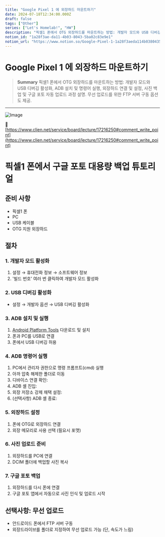 ```yaml
---
title: "Google Pixel 1 에 외장하드 마운트하기"
date: 2024-07-18T12:34:00.000Z
draft: false
tags: ["Other"]
series: ["Let's Homelab!", "HW"]
description: "픽셀1 폰에서 OTG 외장하드를 마운트하는 방법: 개발자 모드와 USB 디버깅 활성화, ADB 설치 및 명령어 실행, 외장하드 연결 및 설정, 사진 백업 및 구글 포토 자동 업로드 과정 설명. 무선 업로드를 위한 FTP 서버 구동 옵션도 제공."
notion_id: "1a28f3ae-da11-4b03-8043-5ba02c83e9e1"
notion_url: "https://www.notion.so/Google-Pixel-1-1a28f3aeda114b0380435ba02c83e9e1"
---
```


# Google Pixel 1 에 외장하드 마운트하기

> **Summary**
> 픽셀1 폰에서 OTG 외장하드를 마운트하는 방법: 개발자 모드와 USB 디버깅 활성화, ADB 설치 및 명령어 실행, 외장하드 연결 및 설정, 사진 백업 및 구글 포토 자동 업로드 과정 설명. 무선 업로드를 위한 FTP 서버 구동 옵션도 제공.

---

![Image](https://prod-files-secure.s3.us-west-2.amazonaws.com/09ccd4d5-876c-4bba-bbdf-cc77a0a11257/f76881f6-006b-47a3-b913-e07e1a043609/Untitled.webp?X-Amz-Algorithm=AWS4-HMAC-SHA256&X-Amz-Content-Sha256=UNSIGNED-PAYLOAD&X-Amz-Credential=ASIAZI2LB46656F6AJFP%2F20250724%2Fus-west-2%2Fs3%2Faws4_request&X-Amz-Date=20250724T083528Z&X-Amz-Expires=3600&X-Amz-Security-Token=IQoJb3JpZ2luX2VjEAAaCXVzLXdlc3QtMiJGMEQCIEQ3EXzNwm%2BkYpusKiYVmxt7PqH8BZXV1PEC9VFCz0tvAiAvhGATPVIcdFlJ5P%2FE7oXzduG35sOQ4Ps%2Fkx47CK%2FC1yr%2FAwgpEAAaDDYzNzQyMzE4MzgwNSIMhnFFr%2But8di%2BuSA%2BKtwDKBsUjBeClJoBY8pk%2B%2FQroygPLD%2BoBMSx5jw0Kr0uJxb%2Ffa2GlQC5h1nfINjpnxSadXOg29mfNzVv7ABrFSP%2Bnq50VdUiXILY4kcQSpdTwdt1HBSUeFZ5WHT8VBvpbhd1%2B1wZkSbCPgMRCIJHwytOj6CF4uFzNvmZ7LcMsq%2FHRW9XFecWrQUUxDIBYwUbqJcaXfRX93VHsHiPZM3mNSSZsFzUxNSUrtfL5sPG0vU9BciBnSmS%2FlPopPD%2FHh52AvxK16lLizZv9q9OGCnXd2yu2rIepaKzWySuZnb5chuDm5PzpTX%2BRdr7GgGBYEA2tSA%2F%2BjjxMrHczdQHZAvRsN9VS6Ji8msUaIVGKfWghEZY5c1ZFtZbG7kxnotKHnC1lmELDmtZSNreh84i5%2BFBX%2Bq3TEVlVrIh7Br8esXIheAEq8NPl%2FH5bKZ11YVd%2BEDd7hDqhFkLBoVNQFCZzYRiHXINzVrb1qPUd089juz5owF8ni0dQtqgqlKhE%2FpnmW48VBnJkiRv7ZuQs3XA9i3bMsRbv5cacZO2woZ8cD4E5pDKRd2cNrIKeTae7Lr7Ce214V3rUkcc9XuPuHPAi5PC%2BfDfMREE6OzWeI%2BwFAqaC8vJkawo0xSQhJR4IbtSNsEwhNCHxAY6pgHOalq8SnH9kF2Wit2BnncpeZT40dVZdi5H34VthxcqH0h4P97IDOJGvmk8sp%2F3dFOdIgAn85rzOGtlPQ%2F2cOvz7vvd4dKcu%2BdQQ8hPi2uP02xRxhwkrnl91WrJRnZtKS03Sg8ngkJWd%2FFV8pvqb7GQ1YZWFdc7Bh6Lm3Cv0JoUCI04kj7dkmf3kM5%2Bg5RCg1tcUvwMzQYkUXEoWTsFd5ry2kf6bwyj&X-Amz-Signature=64204d590b172ff8618d1afeb0f39d1b16693394315de9ac217cdedd09996dcf&X-Amz-SignedHeaders=host&x-amz-checksum-mode=ENABLED&x-id=GetObject)

🔗 [https://www.clien.net/service/board/lecture/17216250#comment_write_point](https://www.clien.net/service/board/lecture/17216250#comment_write_point)

# 픽셀1 폰에서 구글 포토 대용량 백업 튜토리얼

## 준비 사항

- 픽셀1 폰
- PC
- USB 케이블
- OTG 지원 외장하드
## 절차

### 1. 개발자 모드 활성화

1. 설정 → 휴대전화 정보 → 소프트웨어 정보
1. '빌드 번호' 여러 번 클릭하여 개발자 모드 활성화
### 2. USB 디버깅 활성화

- 설정 → 개발자 옵션 → USB 디버깅 활성화
### 3. ADB 설치 및 실행

1. [Android Platform Tools](https://developer.android.com/studio/releases/platform-tools) 다운로드 및 설치
1. 폰과 PC를 USB로 연결
1. 폰에서 USB 디버깅 허용
### 4. ADB 명령어 실행

1. PC에서 관리자 권한으로 명령 프롬프트(cmd) 실행
1. 아까 압축 해제한 폴더로 이동
1. 디바이스 연결 확인:
1. ADB 셸 진입:
1. 외장 저장소 강제 채택 설정:
1. (선택사항) ADB 셸 종료:
### 5. 외장하드 설정

1. 폰에 OTG로 외장하드 연결
1. 외장 메모리로 사용 선택 (필요시 포맷)
### 6. 사진 업로드 준비

1. 외장하드를 PC에 연결
1. DCIM 폴더에 백업할 사진 복사
### 7. 구글 포토 백업

1. 외장하드를 다시 폰에 연결
1. 구글 포토 앱에서 자동으로 사진 인식 및 업로드 시작
## 선택사항: 무선 업로드

- 안드로이드 폰에서 FTP 서버 구동
- 외장드라이브를 폴더로 지정하여 무선 업로드 가능 (단, 속도가 느림)

